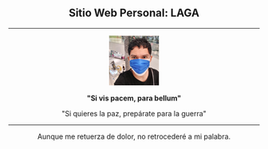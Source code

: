
<h2 align="center">Sitio Web Personal: LAGA</h2>

------------

<p align="center">
<img src="https://raw.githubusercontent.com/LAGAxyz/LAGAxyz/master/Foto%20(2022).png" width="100">
</p>

<p align="center"><b>"Si vis pacem, para bellum"</b></p>
<p align="center">"Si quieres la paz, prepárate para la guerra"</p>

------------

<p align="center">
Aunque me retuerza de dolor, no retrocederé a mi palabra.
</p>
